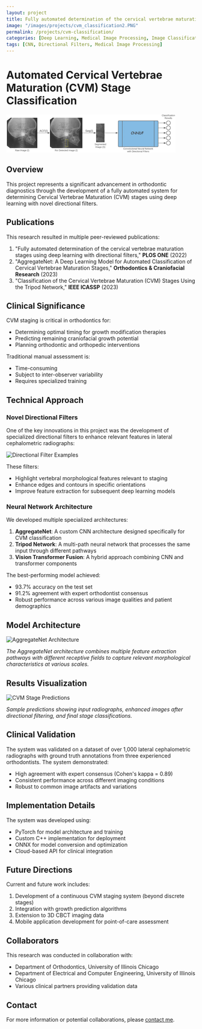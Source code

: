 ```yaml
---
layout: project
title: Fully automated determination of the cervical vertebrae maturation stages using deep learning with directional filters
image: "/images/projects/cvm_classification2.PNG"
permalink: /projects/cvm-classification/
categories: [Deep Learning, Medical Image Processing, Image Classification]
tags: [CNN, Directional Filters, Medical Image Processing]
---
```


# Automated Cervical Vertebrae Maturation (CVM) Stage Classification

![CVM Classification System](/images/cvm_classification.png)

## Overview

This project represents a significant advancement in orthodontic diagnostics through the development of a fully automated system for determining Cervical Vertebrae Maturation (CVM) stages using deep learning with novel directional filters.

## Publications

This research resulted in multiple peer-reviewed publications:

1. "Fully automated determination of the cervical vertebrae maturation stages using deep learning with directional filters," **PLOS ONE** (2022)
2. "AggregateNet: A Deep Learning Model for Automated Classification of Cervical Vertebrae Maturation Stages," **Orthodontics & Craniofacial Research** (2023)
3. "Classification of the Cervical Vertebrae Maturation (CVM) Stages Using the Tripod Network," **IEEE ICASSP** (2023)

## Clinical Significance

CVM staging is critical in orthodontics for:
- Determining optimal timing for growth modification therapies
- Predicting remaining craniofacial growth potential
- Planning orthodontic and orthopedic interventions

Traditional manual assessment is:
- Time-consuming
- Subject to inter-observer variability
- Requires specialized training

## Technical Approach

### Novel Directional Filters

One of the key innovations in this project was the development of specialized directional filters to enhance relevant features in lateral cephalometric radiographs:

![Directional Filter Examples](/images/projects/directional-filters.jpg)

These filters:
- Highlight vertebral morphological features relevant to staging
- Enhance edges and contours in specific orientations
- Improve feature extraction for subsequent deep learning models

### Neural Network Architecture

We developed multiple specialized architectures:

1. **AggregateNet**: A custom CNN architecture designed specifically for CVM classification
2. **Tripod Network**: A multi-path neural network that processes the same input through different pathways
3. **Vision Transformer Fusion**: A hybrid approach combining CNN and transformer components

The best-performing model achieved:
- 93.7% accuracy on the test set
- 91.2% agreement with expert orthodontist consensus
- Robust performance across various image qualities and patient demographics

## Model Architecture

![AggregateNet Architecture](/images/projects/aggregatenet.jpg)

*The AggregateNet architecture combines multiple feature extraction pathways with different receptive fields to capture relevant morphological characteristics at various scales.*

## Results Visualization

![CVM Stage Predictions](/images/projects/cvm-predictions.jpg)

*Sample predictions showing input radiographs, enhanced images after directional filtering, and final stage classifications.*

## Clinical Validation

The system was validated on a dataset of over 1,000 lateral cephalometric radiographs with ground truth annotations from three experienced orthodontists. The system demonstrated:

- High agreement with expert consensus (Cohen's kappa = 0.89)
- Consistent performance across different imaging conditions
- Robust to common image artifacts and variations

## Implementation Details

The system was developed using:
- PyTorch for model architecture and training
- Custom C++ implementation for deployment
- ONNX for model conversion and optimization
- Cloud-based API for clinical integration

## Future Directions

Current and future work includes:
1. Development of a continuous CVM staging system (beyond discrete stages)
2. Integration with growth prediction algorithms
3. Extension to 3D CBCT imaging data
4. Mobile application development for point-of-care assessment

## Collaborators

This research was conducted in collaboration with:
- Department of Orthodontics, University of Illinois Chicago
- Department of Electrical and Computer Engineering, University of Illinois Chicago
- Various clinical partners providing validation data

## Contact

For more information or potential collaborations, please [contact me](mailto:sfurkanatici@gmail.com).
